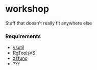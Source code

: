 # workshop

Stuff that doesn't really fit anywhere else

### Requirements
* [vsutil](https://github.com/Irrational-Encoding-Wizardry/vsutil)
* [RgToolsVS](https://github.com/Irrational-Encoding-Wizardry/RgToolsVS)
* [zzfunc](https://github.com/kgrabs/zzfunc)
* ???
